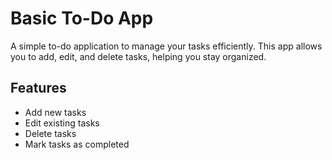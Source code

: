 # Basic To-Do App

A simple to-do application to manage your tasks efficiently. This app allows you to add, edit, and delete tasks, helping you stay organized.

## Features

- Add new tasks
- Edit existing tasks
- Delete tasks
- Mark tasks as completed
